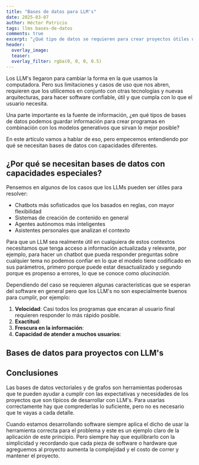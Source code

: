 ```yaml
---
title: "Bases de datos para LLM's"
date: 2025-03-07
author: Héctor Patricio
tags: llms bases-de-datos
comments: true
excerpt: "¿Qué tipo de datos se requieren para crear proyectos útiles usando LLM's?"
header:
  overlay_image: 
  teaser: 
  overlay_filter: rgba(0, 0, 0, 0.5)
---
```


Los LLM's llegaron para cambiar la forma en la que usamos la computadora.
Pero sus limitaciones y casos de uso que nos abren, requieren que los
utilicemos en conjunto con otras tecnologías y nuevas arquitecturas, para
hacer software confiable, útil y que cumpla con lo que el usuario necesita.

Una parte importante es la fuente de información, ¿en qué tipos de bases de
datos podemos guardar información para crear programas en combinación con
los modelos generativos que sirvan lo mejor posible?

En este artículo vamos a hablar de eso, pero empecemos entendiendo por qué
se necesitan bases de datos con capacidades diferentes.

## ¿Por qué se necesitan bases de datos con capacidades especiales?

Pensemos en algunos de los casos que los LLMs pueden ser útiles para resolver:

- Chatbots más sofisticados que los basados en reglas, con mayor flexibilidad
- Sistemas de creación de contenido en general
- Agentes autónomos más inteligentes
- Asistentes personales que analizan el contexto

Para que un LLM sea realmente útil en cualquiera de estos contextos
necesitamos que tenga acceso a información actualizada y relevante, por ejemplo,
para hacer un chatbot que pueda responder preguntas sobre cualquier tema
no podemos confiar en lo que el modelo tiene codificado en sus parámetros, primero
porque puede estar desactualizado y segundo porque es propenso a errores,
lo que se conoce como _alucinación_.

Dependiendo del caso se requieren algunas características que se esperan del software
en general pero que los LLM's no son especialmente buenos para cumplir, por ejemplo:

1. **Velocidad**: Casi todos los programas que encaran al usuario final requieren responder lo
más rápido posible.
2. **Exactitud**:
3. **Frescura en la información**:
4. **Capacidad de atender a muchos usuarios**:

## Bases de datos para proyectos con LLM's



## Conclusiones

Las bases de datos vectoriales y de grafos son herramientas poderosas que
te pueden ayudar a cumplir con las expectativas y necesidades de los proyectos
que son típicos de desarrollar con LLM's. Para usarlas correctamente hay que
comprederlas lo suficiente, pero no es necesario que te vayas a cada detalle.

Cuando estamos desarrollando software siempre aplica el dicho de usar la herramienta
correcta para el problema y este es un ejemplo claro de la aplicación de este principio.
Pero siempre hay que equilibrarlo con la simplicidad y recordando que cada pieza de
software o hardware que agreguemos al proyecto aumenta la complejidad y el costo
de correr y mantener el proyecto.
